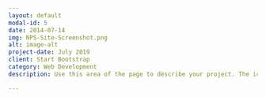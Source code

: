 ```yaml
---
layout: default
modal-id: 5
date: 2014-07-14
img: NPS-Site-Screenshot.png
alt: image-alt
project-date: July 2019
client: Start Bootstrap
category: Web Development
description: Use this area of the page to describe your project. The icon above is part of a free icon set by <a href="https://sellfy.com/p/8Q9P/jV3VZ/">Flat Icons</a>. On their website, you can download their free set with 16 icons, or you can purchase the entire set with 146 icons for only $12!

---
```

